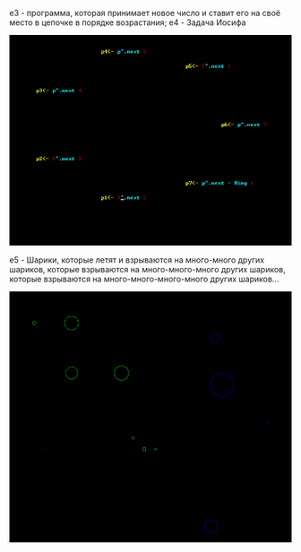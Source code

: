 e3 - программа, которая принимает новое число и ставит его на своё место в цепочке в порядке возрастания;
e4 - Задача Иосифа

![alt tag](e4_screenshot.png)

e5 - Шарики, которые летят и взрываются на много-много других шариков, которые взрываются на много-много-много других шариков, которые взрываются на много-много-много-много других шариков...

![alt tag](e5_screenshot.png)
